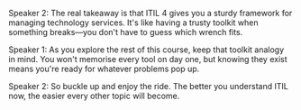 Speaker 2: The real takeaway is that ITIL 4 gives you a sturdy framework for managing technology services. It's like having a trusty toolkit when something breaks—you don't have to guess which wrench fits.

Speaker 1: As you explore the rest of this course, keep that toolkit analogy in mind. You won't memorise every tool on day one, but knowing they exist means you're ready for whatever problems pop up.

Speaker 2: So buckle up and enjoy the ride. The better you understand ITIL now, the easier every other topic will become.
